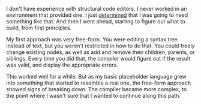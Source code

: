 I don't have experience with structural code editors. I never worked in an
environment that provided one. I just [determined](/daily/2025-05-01) that I was
going to need something like that. And then I went ahead, starting to figure out
what to build, from first principles.

My first approach was very free-form. You were editing a syntax tree instead of
text, but you weren't restricted in how to do that. You could freely change
existing nodes, as well as add and remove their children, parents, or siblings.
Every time you did that, the compiler would figure out if the result was valid,
and display the appropriate errors.

This worked well for a while. But as my basic placeholder language grew into
something that started to resemble a real one, the free-form approach showed
signs of breaking down. The compiler became more complex, to the point where I
wasn't sure that I wanted to continue along this path.
